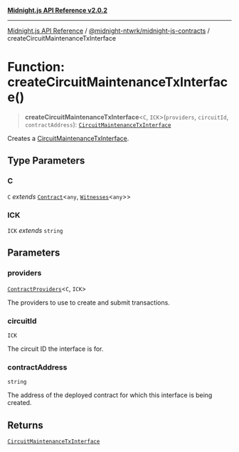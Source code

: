 [**Midnight.js API Reference v2.0.2**](../../../README.md)

***

[Midnight.js API Reference](../../../packages.md) / [@midnight-ntwrk/midnight-js-contracts](../README.md) / createCircuitMaintenanceTxInterface

# Function: createCircuitMaintenanceTxInterface()

> **createCircuitMaintenanceTxInterface**\<`C`, `ICK`\>(`providers`, `circuitId`, `contractAddress`): [`CircuitMaintenanceTxInterface`](../type-aliases/CircuitMaintenanceTxInterface.md)

Creates a [CircuitMaintenanceTxInterface](../type-aliases/CircuitMaintenanceTxInterface.md).

## Type Parameters

### C

`C` *extends* [`Contract`](../../midnight-js-types/interfaces/Contract.md)\<`any`, [`Witnesses`](../../midnight-js-types/type-aliases/Witnesses.md)\<`any`\>\>

### ICK

`ICK` *extends* `string`

## Parameters

### providers

[`ContractProviders`](../type-aliases/ContractProviders.md)\<`C`, `ICK`\>

The providers to use to create and submit transactions.

### circuitId

`ICK`

The circuit ID the interface is for.

### contractAddress

`string`

The address of the deployed contract for which this
                       interface is being created.

## Returns

[`CircuitMaintenanceTxInterface`](../type-aliases/CircuitMaintenanceTxInterface.md)
